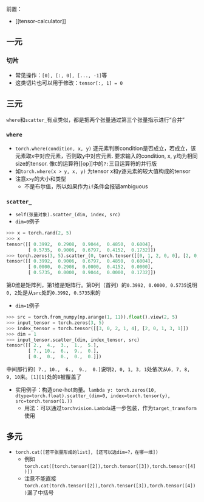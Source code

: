 前置：
- [[tensor-calculator]]

## 一元
### 切片
- 常见操作：`[0], [:, 0], [..., -1]`等
- 这类切片也可以用于修改：`tensor[:, 1] = 0`
## 三元
`where`和`scatter_`有点类似，都是把两个张量通过第三个张量指示进行“合并”
### `where`
- `torch.where(condition, x, y)`
逐元素判断condition是否成立，若成立，该元素取x中对应元素，否则取y中对应元素.
要求输入的condition, x, y均为相同size的tensor.
像`C`的运算符[[op]]中的`?:`三目运算符的并行版
- 如`torch.where(x > y, x, y)`
为tensor x和y逐元素的较大值构成的tensor
- 注意`x>y`的大小和类型
  - 不是布尔值，所以如果作为`if`条件会报错ambiguous
### `scatter_`
- `self(张量对象).scatter_(dim, index, src)`
- `dim=0`例子
```python
>>> x = torch.rand(2, 5)
>>> x
tensor([[ 0.3992,  0.2908,  0.9044,  0.4850,  0.6004],
        [ 0.5735,  0.9006,  0.6797,  0.4152,  0.1732]])
>>> torch.zeros(3, 5).scatter_(0, torch.tensor([[0, 1, 2, 0, 0], [2, 0, 0, 1, 2]]), x)
tensor([[ 0.3992,  0.9006,  0.6797,  0.4850,  0.6004],
        [ 0.0000,  0.2908,  0.0000,  0.4152,  0.0000],
        [ 0.5735,  0.0000,  0.9044,  0.0000,  0.1732]])
```
第0维是矩阵列，第1维是矩阵行。第0列（首列）的`0.3992, 0.0000, 0.5735`说明`0, 2`处是从`src`处的`0.3992, 0.5735`来的
- `dim=1`例子
```python
>>> src = torch.from_numpy(np.arange(1, 11)).float().view(2, 5)
>>> input_tensor = torch.zeros(3, 5)
>>> index_tensor = torch.tensor([[3, 0, 2, 1, 4], [2, 0, 1, 3, 1]])
>>> dim = 1
>>> input_tensor.scatter_(dim, index_tensor, src)
tensor([[ 2.,  4.,  3.,  1.,  5.],
        [ 7., 10.,  6.,  9.,  0.],
        [ 0.,  0.,  0.,  0.,  0.]])
```
中间那行的`[ 7., 10.,  6.,  9.,  0.]`说明`2, 0, 1, 3, 1`处依次从`6, 7, 8, 9, 10`来。`[1][1]`处的`8`被覆盖了
- 实用例子：构造one-hot向量。`lambda y: torch.zeros(10, dtype=torch.float).scatter_(dim=0, index=torch.tensor(y), src=torch.tensor(1.))`
  - 用法：可以通过`torchvision.Lambda`进一步包装，作为`target_transform`使用
## 多元
- `torch.cat([若干张量形成的list], [还可以选dim=?，在哪一维])`
  - 例如`torch.cat([torch.tensor([2]),torch.tensor([3]),torch.tensor([4])])`
  - 注意不能直接`torch.cat(torch.tensor([2]),torch.tensor([3]),torch.tensor([4]))`漏了中括号